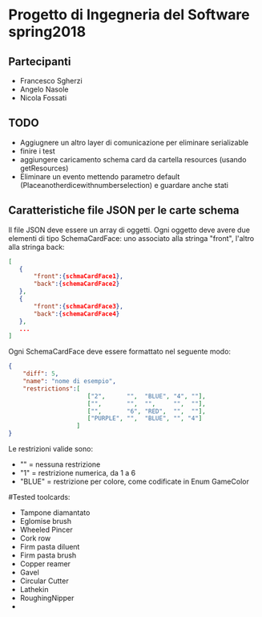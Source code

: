 # Progetto di Ingegneria del Software spring2018

## Partecipanti 
* Francesco Sgherzi 
* Angelo Nasole
* Nicola Fossati

## TODO
* Aggiugnere un altro layer di comunicazione per eliminare serializable
* finire i test
* aggiungere caricamento schema card da cartella resources (usando getResources)
* Eliminare un evento mettendo parametro default (Placeanotherdicewithnumberselection) e guardare anche stati

## Caratteristiche file JSON per le carte schema
Il file JSON deve essere un array di oggetti. Ogni oggetto deve avere due elementi di tipo SchemaCardFace: uno associato
 alla stringa "front", l'altro alla stringa back:
 ``` json
 [
    {
        "front":{schmaCardFace1},
        "back":{schemaCardFace2}
    },
    {
        "front":{schmaCardFace3},
        "back":{schemaCardFace4}
    },
    ...
 ]
 ``` 
 
 Ogni SchemaCardFace deve essere formattato nel seguente modo:
  ``` json
  {
      "diff": 5,
      "name": "nome di esempio",
      "restrictions":[
                        ["2",      "",  "BLUE", "4", ""],
                        ["",       "",  "",     "",  ""],
                        ["",       "6", "RED",  "",  ""],
                        ["PURPLE", "",  "BLUE", "", "4"]
                     ]
  }
  ```
  
  Le restrizioni valide sono:
  * "" = nessuna restrizione
  * "1" = restrizione numerica, da 1 a 6
  * "BLUE" = restrizione per colore, come codificate in Enum GameColor
  
  #Tested toolcards:
  * Tampone diamantato
  * Eglomise brush
  * Wheeled Pincer
  * Cork row
  * Firm pasta diluent
  * Firm pasta brush
  * Copper reamer
  * Gavel
  * Circular Cutter
  * Lathekin
  * RoughingNipper
  * 
  